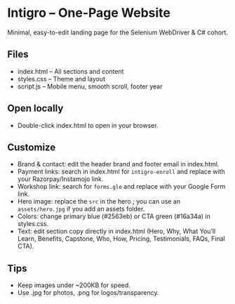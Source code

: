 # Intigro – One-Page Website

Minimal, easy-to-edit landing page for the Selenium WebDriver & C# cohort.

## Files
- index.html – All sections and content
- styles.css – Theme and layout
- script.js – Mobile menu, smooth scroll, footer year

## Open locally
- Double-click index.html to open in your browser.

## Customize
- Brand & contact: edit the header brand and footer email in index.html.
- Payment links: search in index.html for `intigro-enroll` and replace with your Razorpay/Instamojo link.
- Workshop link: search for `forms.gle` and replace with your Google Form link.
- Hero image: replace the `src` in the hero <img>; you can use an `assets/hero.jpg` if you add an assets folder.
- Colors: change primary blue (#2563eb) or CTA green (#16a34a) in styles.css.
- Text: edit section copy directly in index.html (Hero, Why, What You’ll Learn, Benefits, Capstone, Who, How, Pricing, Testimonials, FAQs, Final CTA).

## Tips
- Keep images under ~200KB for speed.
- Use .jpg for photos, .png for logos/transparency.
